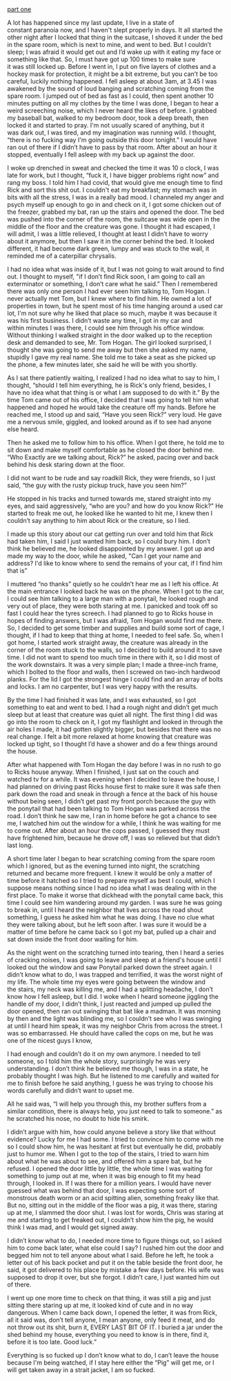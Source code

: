 [part one](https://www.reddit.com/r/nosleep/comments/v4qfzr/i_got_some_meat_from_this_weird_old_guy_that/)

 A lot has happened since my last update, I live in a state of constant paranoia now, and I haven't slept properly in days. It all started the other night after I locked that thing in the suitcase, I shoved it under the bed in the spare room, which is next to mine, and went to bed. But I couldn’t sleep; I was afraid it would get out and I’d wake up with it eating my face or something like that. So, I must have got up 100 times to make sure it was still locked up. Before I went in, I put on five layers of clothes and a hockey mask for protection, it might be a bit extreme, but you can’t be too careful, luckily nothing happened. I fell asleep at about 3am, at 3.45 I was awakened by the sound of loud banging and scratching coming from the spare room. I jumped out of bed as fast as I could, then spent another 10 minutes putting on all my clothes by the time I was done, I began to hear a weird screeching noise, which I never heard the likes of before. I grabbed my baseball bat, walked to my bedroom door, took a deep breath, then locked it and started to pray. I'm not usually scared of anything, but it was dark out, I was tired, and my imagination was running wild. I thought, “there is no fucking way I'm going outside this door tonight.” I would have ran out of there if I didn’t have to pass by that room. After about an hour it stopped, eventually I fell asleep with my back up against the door.  

I woke up drenched in sweat and checked the time it was 10 o clock, I was late for work, but I thought, “fuck it, I have bigger problems right now” and rang my boss. I told him I had covid, that would give me enough time to find Rick and sort this shit out. I couldn't eat my breakfast; my stomach was in bits with all the stress, I was in a really bad mood. I channeled my anger and psych myself up enough to go in and check on it, I got some chicken out of the freezer, grabbed my bat, ran up the stairs and opened the door. The bed was pushed into the corner of the room, the suitcase was wide open in the middle of the floor and the creature was gone. I thought it had escaped, I will admit, I was a little relieved, I thought at least I didn’t have to worry about it anymore, but then I saw it in the corner behind the bed. It looked different, it had become dark green, lumpy and was stuck to the wall, it reminded me of a caterpillar chrysalis. 

I had no idea what was inside of it, but I was not going to wait around to find out. I thought to myself, "if I don’t find Rick soon, I am going to call an exterminator or something, I don’t care what he said.” Then I remembered there was only one person I had ever seen him talking to, Tom Hogan. I never actually met Tom, but I knew where to find him. He owned a lot of properties in town, but he spent most of his time hanging around a used car lot, I'm not sure why he liked that place so much, maybe it was because it was his first business. I didn’t waste any time, I got in my car and within minutes I was there, I could see him through his office window. Without thinking I walked straight in the door walked up to the reception desk and demanded to see, Mr. Tom Hogan. The girl looked surprised, I thought she was going to send me away but then she asked my name, stupidly I gave my real name. She told me to take a seat as she picked up the phone, a few minutes later, she said he will be with you shortly. 

As I sat there patiently waiting, I realized I had no idea what to say to him, I thought, “should I tell him everything, he is Rick's only friend, besides, I have no idea what that thing is or what I am supposed to do with it.” By the time Tom came out of his office, I decided that I was going to tell him what happened and hoped he would take the creature off my hands. Before he reached me, I stood up and said, “Have you seen Rick?” very loud. He gave me a nervous smile, giggled, and looked around as if to see had anyone else heard. 

Then he asked me to follow him to his office. When I got there, he told me to sit down and make myself comfortable as he closed the door behind me. “Who Exactly are we talking about, Rick?” he asked, pacing over and back behind his desk staring down at the floor. 

I did not want to be rude and say roadkill Rick, they were friends, so I just said, “the guy with the rusty pickup truck, have you seen him?”  

He stopped in his tracks and turned towards me, stared straight into my eyes, and said aggressively, “who are you? and how do you know Rick?” He started to freak me out, he looked like he wanted to hit me, I knew then I couldn’t say anything to him about Rick or the creature, so I lied. 

I made up this story about our cat getting run over and told him that Rick had taken him, I said I just wanted him back, so I could bury him. I don’t think he believed me, he looked disappointed by my answer. I got up and made my way to the door, while he asked, "Can I get your name and address? I'd like to know where to send the remains of your cat, if I find him that is” 

I muttered “no thanks” quietly so he couldn’t hear me as I left his office. At the main entrance I looked back he was on the phone. When I got to the car, I could see him talking to a large man with a ponytail, he looked rough and very out of place, they were both staring at me. I panicked and took off so fast I could hear the tyres screech. I had planned to go to Ricks house in hopes of finding answers, but I was afraid, Tom Hogan would find me there. So, I decided to get some timber and supplies and build some sort of cage, I thought, if I had to keep that thing at home, I needed to feel safe. So, when I got home, I started work straight away, the creature was already in the corner of the room stuck to the walls, so I decided to build around it to save time. I did not want to spend too much time in there with it, so I did most of the work downstairs. It was a very simple plan; I made a three-inch frame, which I bolted to the floor and walls, then I screwed on two-inch hardwood planks. For the lid I got the strongest hinge I could find and an array of bolts and locks. I am no carpenter, but I was very happy with the results.  

By the time I had finished it was late, and I was exhausted, so I got something to eat and went to bed. I had a rough night and didn’t get much sleep but at least that creature was quiet all night. The first thing I did was go into the room to check on it, I got my flashlight and looked in through the air holes I made, it had gotten slightly bigger, but besides that there was no real change. I felt a bit more relaxed at home knowing that creature was locked up tight, so I thought I’d have a shower and do a few things around the house. 

After what happened with Tom Hogan the day before I was in no rush to go to Ricks house anyway. When I finished, I just sat on the couch and watched tv for a while. It was evening when I decided to leave the house, I had planned on driving past Ricks house first to make sure it was safe then park down the road and sneak in through a fence at the back of his house without being seen, I didn’t get past my front porch because the guy with the ponytail that had been talking to Tom Hogan was parked across the road. I don’t think he saw me, I ran in home before he got a chance to see me, I watched him out the window for a while, I think he was waiting for me to come out. After about an hour the cops passed, I guessed they must have frightened him, because he drove off, I was so relieved but that didn’t last long. 

A short time later I began to hear scratching coming from the spare room which I ignored, but as the evening turned into night, the scratching returned and became more frequent. I knew it would be only a matter of time before it hatched so I tried to prepare myself as best I could, which I suppose means nothing since I had no idea what I was dealing with in the first place. To make it worse that dickhead with the ponytail came back, this time I could see him wandering around my garden. I was sure he was going to break in, until I heard the neighbor that lives across the road shout something, I guess he asked him what he was doing. I have no clue what they were talking about, but he left soon after. I was sure it would be a matter of time before he came back so I got my bat, pulled up a chair and sat down inside the front door waiting for him. 

As the night went on the scratching turned into tearing, then I heard a series of cracking noises, I was going to leave and sleep at a friend's house until I looked out the window and saw Ponytail parked down the street again. I didn’t know what to do, I was trapped and terrified, it was the worst night of my life. The whole time my eyes were going between the window and the stairs, my neck was killing me, and I had a splitting headache, I don’t know how I fell asleep, but I did. I woke when I heard someone jiggling the handle of my door, I didn’t think, I just reacted and jumped up pulled the door opened, then ran out swinging that bat like a madman. It was morning by then and the light was blinding me, so I couldn’t see who I was swinging at until I heard him speak, it was my neighbor Chris from across the street. I was so embarrassed. He should have called the cops on me, but he was one of the nicest guys I know,   

I had enough and couldn’t do it on my own anymore. I needed to tell someone, so I told him the whole story, surprisingly he was very understanding. I don’t think he believed me though, I was in a state, he probably thought I was high. But he listened to me carefully and waited for me to finish before he said anything, I guess he was trying to choose his words carefully and didn’t want to upset me.  

All he said was, “I will help you through this, my brother suffers from a similar condition, there is always help, you just need to talk to someone.” as he scratched his nose, no doubt to hide his smirk. 

I didn’t argue with him, how could anyone believe a story like that without evidence? Lucky for me I had some. I tried to convince him to come with me so I could show him, he was hesitant at first but eventually he did, probably just to humor me. When I got to the top of the stairs, I tried to warn him about what he was about to see, and offered him a spare bat, but he refused. I opened the door little by little, the whole time I was waiting for something to jump out at me, when it was big enough to fit my head through, I looked in. If I was there for a million years. I would have never guessed what was behind that door, I was expecting some sort of monstrous death worm or an acid spitting alien, something freaky like that. But no, sitting out in the middle of the floor was a pig, it was there, staring up at me, I slammed the door shut. I was lost for words, Chris was staring at me and starting to get freaked out, I couldn’t show him the pig, he would think I was mad, and I would get signed away. 

I didn’t know what to do, I needed more time to figure things out, so I asked him to come back later, what else could I say? I rushed him out the door and begged him not to tell anyone about what I said. Before he left, he took a letter out of his back pocket and put it on the table beside the front door, he said, it got delivered to his place by mistake a few days before. His wife was supposed to drop it over, but she forgot. I didn’t care, I just wanted him out of there.  

I went up one more time to check on that thing, it was still a pig and just sitting there staring up at me, it looked kind of cute and in no way dangerous. When I came back down, I opened the letter, it was from Rick, all it said was, don’t tell anyone, I mean anyone, only feed it meat, and do not throw out its shit, burn it, EVERY LAST BIT OF IT. I buried a jar under the shed behind my house, everything you need to know is in there, find it, before it is too late. Good luck.” 

Everything is so fucked up I don’t know what to do, I can’t leave the house because I'm being watched, if I stay here either the “Pig” will get me, or I will get taken away in a strait jacket, I am so fucked.